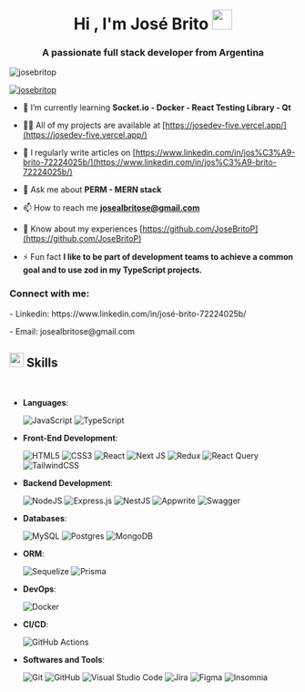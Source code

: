 <!-- <!-- ### Hey,[José here!](https://www.youtube.com/channel/UCietjxpksncMdOUkycv5nqA)<img src="https://media.giphy.com/media/hvRJCLFzcasrR4ia7z/giphy.gif" width="25px">

<h3 align="center">A passionate frontend & backend developer from Argentina</h3>

<p align="left"> <a href="https://github.com/ryo-ma/github-profile-trophy"><img src="https://github-profile-trophy.vercel.app/?username=josebritop" alt="josebritop" /></a> </p>

- 🔭 I’m currently working on [Profinder](https://github.com/JoseBritoP/Profinder)

- 🌱 I’m currently learning **Docker**

- 👯 I’m looking to collaborate on [Profinder](https://github.com/JoseBritoP/Profinder)

- 🤝 I’m looking for help with [Profinder](https://github.com/JoseBritoP/Profinder)

- 📝 I regularly write articles on [https://www.linkedin.com/in/josé-brito-72224025b/](https://www.linkedin.com/in/josé-brito-72224025b/)

- 💬 Ask me about **react, vue, css, tailwindcss, node, express, sql, postgresql, sequelize**

- 📫 How to reach me **josealbritose@gmail.com**

- 📄 Know about my experiences [https://github.com/JoseBritoP](https://github.com/JoseBritoP)

- ⚡ Fun fact **I like to be part of development teams to achieve a common goal.**

<h3 align="left">Connect with me:</h3>
<p align="left">
- Linkedin: https://www.linkedin.com/in/josé-brito-72224025b/
</p>
<p align="left">
- Email: josealbritose@gmail.com
</p>

<h3 align="left">Languages and Tools:</h3>
<p align="left"> <a href="https://www.w3schools.com/css/" target="_blank" rel="noreferrer"> <img src="https://raw.githubusercontent.com/devicons/devicon/master/icons/css3/css3-original-wordmark.svg" alt="css3" width="40" height="40"/> </a> <a href="https://expressjs.com" target="_blank" rel="noreferrer"> <img src="https://raw.githubusercontent.com/devicons/devicon/master/icons/express/express-original-wordmark.svg" alt="express" width="40" height="40"/> </a> <a href="https://www.figma.com/" target="_blank" rel="noreferrer"> <img src="https://www.vectorlogo.zone/logos/figma/figma-icon.svg" alt="figma" width="40" height="40"/> </a> <a href="https://firebase.google.com/" target="_blank" rel="noreferrer"> <img src="https://www.vectorlogo.zone/logos/firebase/firebase-icon.svg" alt="firebase" width="40" height="40"/> </a> <a href="https://git-scm.com/" target="_blank" rel="noreferrer"> <img src="https://www.vectorlogo.zone/logos/git-scm/git-scm-icon.svg" alt="git" width="40" height="40"/> </a> <a href="https://www.w3.org/html/" target="_blank" rel="noreferrer"> <img src="https://raw.githubusercontent.com/devicons/devicon/master/icons/html5/html5-original-wordmark.svg" alt="html5" width="40" height="40"/> </a> <a href="https://developer.mozilla.org/en-US/docs/Web/JavaScript" target="_blank" rel="noreferrer"> <img src="https://raw.githubusercontent.com/devicons/devicon/master/icons/javascript/javascript-original.svg" alt="javascript" width="40" height="40"/> </a> <a href="https://nodejs.org" target="_blank" rel="noreferrer"> <img src="https://raw.githubusercontent.com/devicons/devicon/master/icons/nodejs/nodejs-original-wordmark.svg" alt="nodejs" width="40" height="40"/> </a> <a href="https://www.postgresql.org" target="_blank" rel="noreferrer"> <img src="https://raw.githubusercontent.com/devicons/devicon/master/icons/postgresql/postgresql-original-wordmark.svg" alt="postgresql" width="40" height="40"/> </a> <a href="https://postman.com" target="_blank" rel="noreferrer"> <img src="https://www.vectorlogo.zone/logos/getpostman/getpostman-icon.svg" alt="postman" width="40" height="40"/> </a> <a href="https://reactjs.org/" target="_blank" rel="noreferrer"> <img src="https://raw.githubusercontent.com/devicons/devicon/master/icons/react/react-original-wordmark.svg" alt="react" width="40" height="40"/> </a> <a href="https://redux.js.org" target="_blank" rel="noreferrer"> <img src="https://raw.githubusercontent.com/devicons/devicon/master/icons/redux/redux-original.svg" alt="redux" width="40" height="40"/> </a> <a href="https://tailwindcss.com/" target="_blank" rel="noreferrer"> <img src="https://www.vectorlogo.zone/logos/tailwindcss/tailwindcss-icon.svg" alt="tailwind" width="40" height="40"/> </a> <a href="https://vuejs.org/" target="_blank" rel="noreferrer"> <img src="https://raw.githubusercontent.com/devicons/devicon/master/icons/vuejs/vuejs-original-wordmark.svg" alt="vuejs" width="40" height="40"/> </a> </p>

<p><img align="left" src="https://github-readme-stats.vercel.app/api/top-langs?username=josebritop&show_icons=true&locale=en&layout=compact" alt="josebritop" /></p>

<p>&nbsp;<img align="center" src="https://github-readme-stats.vercel.app/api?username=josebritop&show_icons=true&locale=en" alt="josebritop" /></p>

<p><img align="center" src="https://github-readme-streak-stats.herokuapp.com/?user=josebritop&" alt="josebritop" /></p> -->


<h1 align="center"><b>Hi , I'm José Brito </b><img src="https://media.giphy.com/media/hvRJCLFzcasrR4ia7z/giphy.gif" width="35"></h1>
<h3 align="center">A passionate full stack developer from Argentina</h3>

<p align="left"> <img src="https://komarev.com/ghpvc/?username=josebritop&label=Profile%20views&color=0e75b6&style=flat" alt="josebritop" /> </p>

<p align="left"> <a href="https://github.com/ryo-ma/github-profile-trophy"><img src="https://github-profile-trophy.vercel.app/?username=josebritop" alt="josebritop" /></a> </p>

- 🌱 I’m currently learning **Socket.io - Docker - React Testing Library - Qt**

- 👨‍💻 All of my projects are available at [https://josedev-five.vercel.app/](https://josedev-five.vercel.app/)

- 📝 I regularly write articles on [https://www.linkedin.com/in/jos%C3%A9-brito-72224025b/](https://www.linkedin.com/in/jos%C3%A9-brito-72224025b/)

- 💬 Ask me about **PERM - MERN stack**

- 📫 How to reach me **josealbritose@gmail.com**

- 📄 Know about my experiences [https://github.com/JoseBritoP](https://github.com/JoseBritoP)

- ⚡ Fun fact **I like to be part of development teams to achieve a common goal and to use zod in my TypeScript projects.**

<h3 align="left">Connect with me:</h3>
<p align="left">
- Linkedin: https://www.linkedin.com/in/josé-brito-72224025b/
</p>
<p align="left">
- Email: josealbritose@gmail.com
</p>

## <img src="https://media2.giphy.com/media/QssGEmpkyEOhBCb7e1/giphy.gif?cid=ecf05e47a0n3gi1bfqntqmob8g9aid1oyj2wr3ds3mg700bl&rid=giphy.gif" width ="25"><b> Skills</b>
<br>

<p align="center">

- **Languages**:
    
    ![JavaScript](https://img.shields.io/badge/javascript-%23323330.svg?style=for-the-badge&logo=javascript&logoColor=%23F7DF1E)
    ![TypeScript](https://img.shields.io/badge/typescript-%23007ACC.svg?style=for-the-badge&logo=typescript&logoColor=white)


- **Front-End Development**:

  ![HTML5](https://img.shields.io/badge/HTML5%20-%23E34F26.svg?style=for-the-badge&logo=html5&logoColor=white)
  ![CSS3](https://img.shields.io/badge/CSS%20-%231572B6.svg?style=for-the-badge&logo=css3&logoColor=white)
  ![React](https://img.shields.io/badge/react-%2320232a.svg?style=for-the-badge&logo=react&logoColor=%2361DAFB)
  ![Next JS](https://img.shields.io/badge/Next-black?style=for-the-badge&logo=next.js&logoColor=white)
  ![Redux](https://img.shields.io/badge/redux-%23593d88.svg?style=for-the-badge&logo=redux&logoColor=white)
  ![React Query](https://img.shields.io/badge/-React%20Query-FF4154?style=for-the-badge&logo=react%20query&logoColor=white)
  ![TailwindCSS](https://img.shields.io/badge/tailwindcss-%2338B2AC.svg?style=for-the-badge&logo=tailwind-css&logoColor=white)

- **Backend Development**:

  ![NodeJS](https://img.shields.io/badge/node.js-6DA55F?style=for-the-badge&logo=node.js&logoColor=white) 
  ![Express.js](https://img.shields.io/badge/express.js-%23404d59.svg?style=for-the-badge&logo=express&logoColor=%2361DAFB) 
  ![NestJS](https://img.shields.io/badge/nestjs-%23E0234E.svg?style=for-the-badge&logo=nestjs&logoColor=white)
  ![Appwrite](https://img.shields.io/badge/Appwrite-%23FD366E.svg?style=for-the-badge&logo=appwrite&logoColor=white)
  ![Swagger](https://img.shields.io/badge/-Swagger-%23Clojure?style=for-the-badge&logo=swagger&logoColor=white)

- **Databases**:

  ![MySQL](https://img.shields.io/badge/mysql-4479A1.svg?style=for-the-badge&logo=mysql&logoColor=white)
  ![Postgres](https://img.shields.io/badge/postgres-%23316192.svg?style=for-the-badge&logo=postgresql&logoColor=white)
  ![MongoDB](https://img.shields.io/badge/MongoDB-%234ea94b.svg?style=for-the-badge&logo=mongodb&logoColor=white)

- **ORM**:

    ![Sequelize](https://img.shields.io/badge/Sequelize-52B0E7?style=for-the-badge&logo=Sequelize&logoColor=white)
    ![Prisma](https://img.shields.io/badge/Prisma-3982CE?style=for-the-badge&logo=Prisma&logoColor=white)

- **DevOps**:

    ![Docker](https://img.shields.io/badge/docker-%230db7ed.svg?style=for-the-badge&logo=docker&logoColor=white)

- **CI/CD**:
  
    ![GitHub Actions](https://img.shields.io/badge/github%20actions-%232671E5.svg?style=for-the-badge&logo=githubactions&logoColor=white)

- **Softwares and Tools**:

    ![Git](https://img.shields.io/badge/git-%23F05033.svg?style=for-the-badge&logo=git&logoColor=white)
    ![GitHub](https://img.shields.io/badge/github-%23121011.svg?style=for-the-badge&logo=github&logoColor=white)
    ![Visual Studio Code](https://img.shields.io/badge/Visual%20Studio%20Code-0078d7.svg?style=for-the-badge&logo=visual-studio-code&logoColor=white)
    ![Jira](https://img.shields.io/badge/jira-%230A0FFF.svg?style=for-the-badge&logo=jira&logoColor=white)
    ![Figma](https://img.shields.io/badge/figma-%23F24E1E.svg?style=for-the-badge&logo=figma&logoColor=white)
    ![Insomnia](https://img.shields.io/badge/Insomnia-black?style=for-the-badge&logo=insomnia&logoColor=5849BE)


<br>

</p>

<br>
